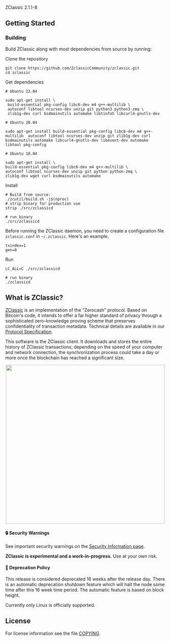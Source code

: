 
ZClassic 2.1.1-8

## Getting Started

### Building

Build ZClassic along with most dependencies from source by running:

Clone the repository

```{r, engine='bash'}
git clone https://github.com/ZclassicCommunity/zclassic.git
cd zclassic
```

Get dependencies

```{r, engine='bash'}
# Ubuntu 22.04

sudo apt-get install \
 build-essential pkg-config libc6-dev m4 g++-multilib \
 autoconf libtool ncurses-dev unzip git python3 python3-zmq \
 zlib1g-dev curl bsdmainutils automake libtinfo5 libcurl4-gnutls-dev
```

```{r, engine='bash'}
# Ubuntu 20.04

sudo apt-get install build-essential pkg-config libc6-dev m4 g++-multilib  autoconf libtool ncurses-dev unzip git zlib1g-dev curl bsdmainutils automake libcurl4-gnutls-dev libevent-dev automake libtool pkg-config
```

```{r, engine='bash'}
# Ubuntu 18.04

sudo apt-get install \
build-essential pkg-config libc6-dev m4 g++-multilib \
autoconf libtool ncurses-dev unzip git python python-zmq \
zlib1g-dev wget curl bsdmainutils automake
```

Install

```{r, engine='bash'}
# Build from source:
./zcutil/build.sh -j$(nproc)
# strip binary for production use
strip ./src/zclassicd

# run binary
./src/zclassicd
```


Before running the ZClassic daemon, you need to create a configuration file `zclassic.conf` in `~/.zclassic`. Here's an example.

```{r, engine='bash'}
txindex=1
gen=0
```

Run

```{r, engine='bash'}
LC_ALL=C ./src/zclassicd

# run binary
./zclassicd 

```
## What is ZClassic?

[ZClassic](https://zclassic.org/) is an implementation of the "Zerocash" protocol.
Based on Bitcoin's code, it intends to offer a far higher standard of privacy
through a sophisticated zero-knowledge proving scheme that preserves
confidentiality of transaction metadata. Technical details are available
in our [Protocol Specification](https://github.com/zcash/zips/raw/master/protocol/protocol.pdf).

This software is the ZClassic client. It downloads and stores the entire history
of ZClassic transactions; depending on the speed of your computer and network
connection, the synchronization process could take a day or more once the
blockchain has reached a significant size.

<p align="center">
  <img src="doc/imgs/zclassic.png" height="500">
</p>

#### :lock: Security Warnings

See important security warnings on the
[Security Information page](https://z.cash/support/security/).

**ZClassic is experimental and a work-in-progress.** Use at your own risk.

#### :ledger: Deprecation Policy

This release is considered deprecated 16 weeks after the release day. There
is an automatic deprecation shutdown feature which will halt the node some
time after this 16 week time period. The automatic feature is based on block
height.


Currently only Linux is officially supported.

## License

For license information see the file [COPYING](COPYING).
